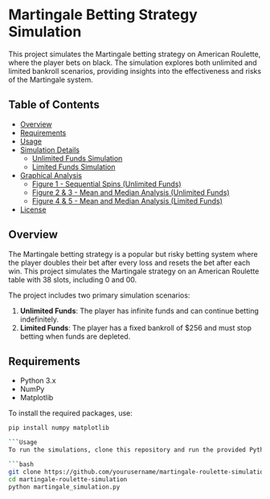 # Martingale Betting Strategy Simulation

This project simulates the Martingale betting strategy on American Roulette, where the player bets on black. The simulation explores both unlimited and limited bankroll scenarios, providing insights into the effectiveness and risks of the Martingale system.

## Table of Contents

- [Overview](#overview)
- [Requirements](#requirements)
- [Usage](#usage)
- [Simulation Details](#simulation-details)
  - [Unlimited Funds Simulation](#unlimited-funds-simulation)
  - [Limited Funds Simulation](#limited-funds-simulation)
- [Graphical Analysis](#graphical-analysis)
  - [Figure 1 - Sequential Spins (Unlimited Funds)](#figure-1---sequential-spins-unlimited-funds)
  - [Figure 2 & 3 - Mean and Median Analysis (Unlimited Funds)](#figure-2--3---mean-and-median-analysis-unlimited-funds)
  - [Figure 4 & 5 - Mean and Median Analysis (Limited Funds)](#figure-4--5---mean-and-median-analysis-limited-funds)
- [License](#license)

## Overview

The Martingale betting strategy is a popular but risky betting system where the player doubles their bet after every loss and resets the bet after each win. This project simulates the Martingale strategy on an American Roulette table with 38 slots, including 0 and 00.

The project includes two primary simulation scenarios:
1. **Unlimited Funds**: The player has infinite funds and can continue betting indefinitely.
2. **Limited Funds**: The player has a fixed bankroll of $256 and must stop betting when funds are depleted.

## Requirements

- Python 3.x
- NumPy
- Matplotlib

To install the required packages, use:

```bash
pip install numpy matplotlib

```Usage
To run the simulations, clone this repository and run the provided Python script:

```bash
git clone https://github.com/yourusername/martingale-roulette-simulation.git
cd martingale-roulette-simulation
python martingale_simulation.py

